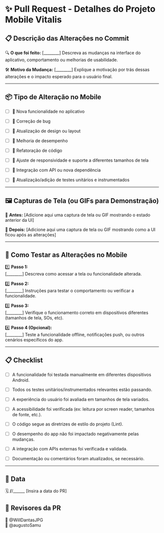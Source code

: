 # ✨ Pull Request - Detalhes do Projeto Mobile Vitalis

## 📋 Descrição das Alterações no Commit

🔍 **O que foi feito:**
[________] Descreva as mudanças na interface do aplicativo, comportamento ou melhorias de usabilidade. 

🛠️ **Motivo da Mudança:**
[________] Explique a motivação por trás dessas alterações e o impacto esperado para o usuário final.


---

## 📦 Tipo de Alteração no Mobile

- [ ] 🌟 Nova funcionalidade no aplicativo
- [ ] 🐛 Correção de bug
- [ ] 🎨 Atualização de design ou layout
- [ ] 🚀 Melhoria de desempenho
- [ ] 🔧 Refatoração de código
- [ ] 📱 Ajuste de responsividade e suporte a diferentes tamanhos de tela
- [ ] 📲 Integração com API ou nova dependência
- [ ] 🧪 Atualização/adição de testes unitários e instrumentados


---

## 🖼️ Capturas de Tela (ou GIFs para Demonstração)

📸 **Antes:**
[Adicione aqui uma captura de tela ou GIF mostrando o estado anterior da UI]

📸 **Depois:**
[Adicione aqui uma captura de tela ou GIF mostrando como a UI ficou após as alterações]


---

## 🧪 Como Testar as Alterações no Mobile

1️⃣ **Passo 1:**  
[________] Descreva como acessar a tela ou funcionalidade alterada.

2️⃣ **Passo 2:**  
[________] Instruções para testar o comportamento ou verificar a funcionalidade.

3️⃣ **Passo 3:**  
[________] Verifique o funcionamento correto em dispositivos diferentes (tamanhos de tela, SOs, etc).

4️⃣ **Passo 4 (Opcional):**  
[________] Teste a funcionalidade offline, notificações push, ou outros cenários específicos do app.


---

## 📋 Checklist

- [ ] A funcionalidade foi testada manualmente em diferentes dispositivos Android.
- [ ] Todos os testes unitários/instrumentados relevantes estão passando.
- [ ] A experiência do usuário foi avaliada em tamanhos de tela variados.
- [ ] A acessibilidade foi verificada (ex: leitura por screen reader, tamanhos de fonte, etc.).
- [ ] O código segue as diretrizes de estilo do projeto (Lint).
- [ ] O desempenho do app não foi impactado negativamente pelas mudanças.
- [ ] A integração com APIs externas foi verificada e validada.
- [ ] Documentação ou comentários foram atualizados, se necessário.


---

## 📅 Data

🗓️ ____/____/______ [Insira a data do PR]

## 📝 Revisores da PR

👤 @WillDantasJPG  
👤 @augustoSamu
